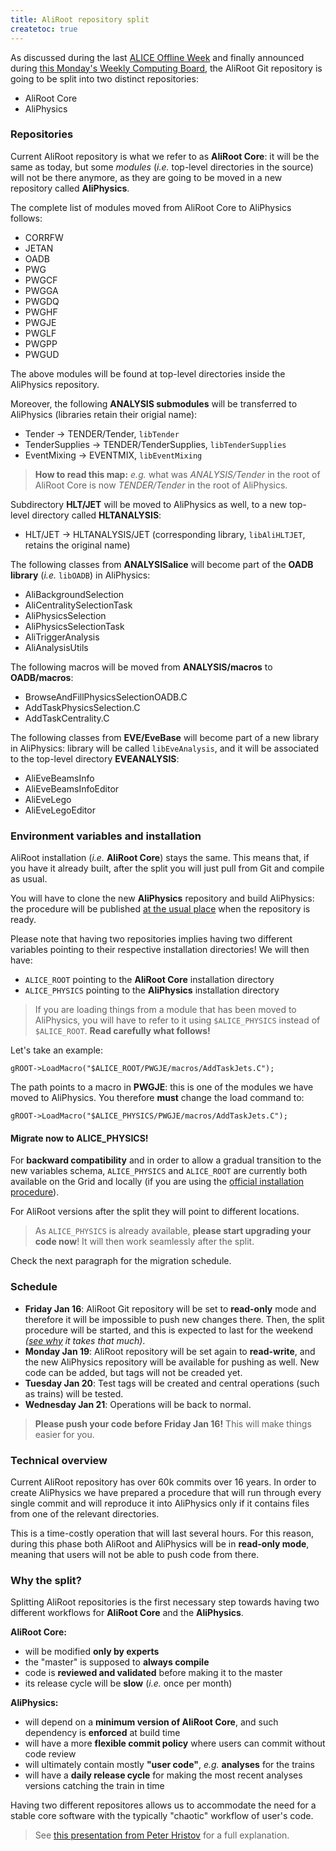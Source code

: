 ```yaml
---
title: AliRoot repository split
createtoc: true
---
```


As discussed during the last
[ALICE Offline Week](https://indico.cern.ch/event/351206/) and finally announced
during
[this Monday's Weekly Computing Board](https://indico.cern.ch/event/364271/),
the AliRoot Git repository is going to be split into two distinct repositories:

* AliRoot Core
* AliPhysics


### Repositories

Current AliRoot repository is what we refer to as **AliRoot Core**: it will be
the same as today, but some *modules* (*i.e.* top-level directories in the
source) will not be there anymore, as they are going to be moved in a new
repository called **AliPhysics**.

The complete list of modules moved from AliRoot Core to AliPhysics follows:

 * CORRFW
 * JETAN
 * OADB
 * PWG
 * PWGCF
 * PWGGA
 * PWGDQ
 * PWGHF
 * PWGJE
 * PWGLF
 * PWGPP
 * PWGUD

The above modules will be found at top-level directories inside the AliPhysics
repository.

Moreover, the following **ANALYSIS submodules** will be transferred to
AliPhysics (libraries retain their origial name):

 * Tender → TENDER/Tender, `libTender`
 * TenderSupplies → TENDER/TenderSupplies, `libTenderSupplies`
 * EventMixing → EVENTMIX, `libEventMixing`

> **How to read this map:** *e.g.* what was  *ANALYSIS/Tender* in the root of
> AliRoot Core is now *TENDER/Tender* in the root of AliPhysics.

Subdirectory **HLT/JET** will be moved to AliPhysics as well, to a new top-level
directory called **HLTANALYSIS**:

 * HLT/JET → HLTANALYSIS/JET (corresponding library, `libAliHLTJET`, retains the
   original name)

The following classes from **ANALYSISalice** will become part of the
**OADB library** (*i.e.* `libOADB`) in AliPhysics:

 * AliBackgroundSelection
 * AliCentralitySelectionTask
 * AliPhysicsSelection
 * AliPhysicsSelectionTask
 * AliTriggerAnalysis
 * AliAnalysisUtils

The following macros will be moved from **ANALYSIS/macros** to **OADB/macros**:

 * BrowseAndFillPhysicsSelectionOADB.C
 * AddTaskPhysicsSelection.C
 * AddTaskCentrality.C

The following classes from **EVE/EveBase** will become part of a new library in
AliPhysics: library will be called `libEveAnalysis`, and it will be associated
to the top-level directory **EVEANALYSIS**:

 * AliEveBeamsInfo
 * AliEveBeamsInfoEditor
 * AliEveLego
 * AliEveLegoEditor


### Environment variables and installation

AliRoot installation (*i.e.* **AliRoot Core**) stays the same. This means that,
if you have it already built, after the split you will just pull from Git and
compile as usual.

You will have to clone the new **AliPhysics** repository and build AliPhysics:
the procedure will be published [at the usual place](/alice/install-aliroot)
when the repository is ready.

Please note that having two repositories implies having two different variables
pointing to their respective installation directories! We will then have:

 * `ALICE_ROOT` pointing to the **AliRoot Core** installation directory
 * `ALICE_PHYSICS` pointing to the **AliPhysics** installation directory

> If you are loading things from a module that has been moved to AliPhysics,
> you will have to refer to it using `$ALICE_PHYSICS` instead of `$ALICE_ROOT`.
> **Read carefully what follows!**

Let's take an example:

```{c++}
gROOT->LoadMacro("$ALICE_ROOT/PWGJE/macros/AddTaskJets.C");
```

The path points to a macro in **PWGJE**: this is one of the modules we have
moved to AliPhysics. You therefore **must** change the load command to:

```{c++}
gROOT->LoadMacro("$ALICE_PHYSICS/PWGJE/macros/AddTaskJets.C");
```

#### Migrate now to ALICE_PHYSICS!

For **backward compatibility** and in order to allow a gradual transition to the new
variables schema, `ALICE_PHYSICS` and `ALICE_ROOT` are currently both available
on the Grid and locally (if you are using the
[official installation procedure](/alice/install-aliroot)).

For AliRoot versions after the split they will point to different locations.

> As `ALICE_PHYSICS` is already available, **please start upgrading your code
> now**! It will then work seamlessly after the split.

Check the next paragraph for the migration schedule.


### Schedule

 * **Friday Jan 16**: AliRoot Git repository will be set to **read-only** mode
   and therefore it will be impossible to push new changes there. Then, the
   split procedure will be started, and this is expected to last for the
   weekend *([see why](#technical_overview) it takes that much)*.
 * **Monday Jan 19**: AliRoot repository will be set again to **read-write**,
   and the new AliPhysics repository will be available for pushing as well. New
   code can be added, but tags will not be creaded yet.
 * **Tuesday Jan 20**: Test tags will be created and central operations (such as
   trains) will be tested.
 * **Wednesday Jan 21**: Operations will be back to normal.

> **Please push your code before Friday Jan 16!** This will make things easier
> for you.


### Technical overview

Current AliRoot repository has over 60k commits over 16 years. In order to
create AliPhysics we have prepared a procedure that will run through every
single commit and will reproduce it into AliPhysics only if it contains files
from one of the relevant directories.

This is a time-costly operation that will last several hours. For this reason,
during this phase both AliRoot and AliPhysics will be in **read-only mode**,
meaning that users will not be able to push code from there.


### Why the split?

Splitting AliRoot repositories is the first necessary step towards having two
different workflows for **AliRoot Core** and the **AliPhysics**.

**AliRoot Core:**

* will be modified **only by experts**
* the "master" is supposed to **always compile**
* code is **reviewed and validated** before making it to the master
* its release cycle will be **slow** (*i.e.* once per month)

**AliPhysics:**

* will depend on a **minimum version of AliRoot Core**, and such
  dependency is **enforced** at build time
* will have a more **flexible commit policy** where users can commit without
  code review
* will ultimately contain mostly **"user code"**, *e.g.* **analyses** for the
  trains
* will have a **daily release cycle** for making the most recent analyses
  versions catching the train in time

Having two different repositores allows us to accommodate the need for a stable
core software with the typically "chaotic" workflow of user's code.

> See
> [this presentation from Peter Hristov](https://indico.cern.ch/event/351206/session/0/contribution/6/material/slides/1.pdf)
> for a full explanation.
